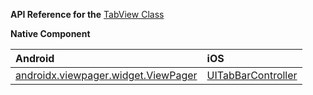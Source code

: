 
**API Reference for the** [TabView Class](http://docs.nativescript.org/api-reference/modules/_ui_tab_view_.html)

**Native Component**

| Android                | iOS      |
|:-----------------------|:---------|
| [androidx.viewpager.widget.ViewPager](https://developer.android.com/reference/kotlin/androidx/viewpager/widget/ViewPager) | [UITabBarController](https://developer.apple.com/library/ios/documentation/UIKit/Reference/UITabBarController_Class/) |
